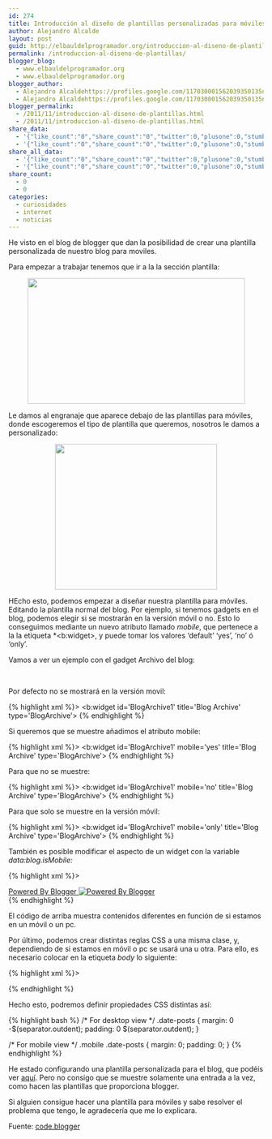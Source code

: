 ```yaml
---
id: 274
title: Introducción al diseño de plantillas personalizadas para móviles en Blogger
author: Alejandro Alcalde
layout: post
guid: http://elbauldelprogramador.org/introduccion-al-diseno-de-plantillas-personalizadas-para-moviles-en-blogger/
permalink: /introduccion-al-diseno-de-plantillas/
blogger_blog:
  - www.elbauldelprogramador.org
  - www.elbauldelprogramador.org
blogger_author:
  - Alejandro Alcaldehttps://profiles.google.com/117030001562039350135noreply@blogger.com
  - Alejandro Alcaldehttps://profiles.google.com/117030001562039350135noreply@blogger.com
blogger_permalink:
  - /2011/11/introduccion-al-diseno-de-plantillas.html
  - /2011/11/introduccion-al-diseno-de-plantillas.html
share_data:
  - '{"like_count":"0","share_count":"0","twitter":0,"plusone":0,"stumble":0,"pinit":0,"count":0,"time":1333549451}'
  - '{"like_count":"0","share_count":"0","twitter":0,"plusone":0,"stumble":0,"pinit":0,"count":0,"time":1333549451}'
share_all_data:
  - '{"like_count":"0","share_count":"0","twitter":0,"plusone":0,"stumble":0,"pinit":0,"count":0,"time":1333549451}'
  - '{"like_count":"0","share_count":"0","twitter":0,"plusone":0,"stumble":0,"pinit":0,"count":0,"time":1333549451}'
share_count:
  - 0
  - 0
categories:
  - curiosidades
  - internet
  - noticias
---
```

He visto en el blog de blogger que dan la posibilidad de crear una plantilla personalizada de nuestro blog para moviles.

Para empezar a trabajar tenemos que ir a la la sección plantilla:

<div class="separator" style="clear: both; text-align: center;">
  <a href="http://2.bp.blogspot.com/-kEQMaYxebJs/Tq-eMEEQTPI/AAAAAAAAARk/OtL411nW0l8/s1600/Screen%2Bshot%2B2011-10-20%2Bat%2B11.14.31%2BAM.png" imageanchor="1" style="margin-left:1em; margin-right:1em"><img border="0" height="248" width="429" src="http://2.bp.blogspot.com/-kEQMaYxebJs/Tq-eMEEQTPI/AAAAAAAAARk/OtL411nW0l8/s1600/Screen%2Bshot%2B2011-10-20%2Bat%2B11.14.31%2BAM.png" /></a>
</div>

Le damos al engranaje que aparece debajo de las plantillas para móviles, donde escogeremos el tipo de plantilla que queremos, nosotros le damos a personalizado:

<div class="separator" style="clear: both; text-align: center;">
  <a href="http://1.bp.blogspot.com/-dyyH6l2heQI/Tp5hR4sdzdI/AAAAAAAAAPs/HkYfZ8kpAwQ/s320/mobile_template_picker_pulldown.png" imageanchor="1" style="margin-left:1em; margin-right:1em"><img border="0" height="287" width="320" src="http://1.bp.blogspot.com/-dyyH6l2heQI/Tp5hR4sdzdI/AAAAAAAAAPs/HkYfZ8kpAwQ/s320/mobile_template_picker_pulldown.png" /></a>
</div>

HEcho esto, podemos empezar a diseñar nuestra plantilla para móviles. Editando la plantilla normal del blog. Por ejemplo, si tenemos gadgets en el blog, podemos elegir si se mostrarán en la versión móvil o no. Esto lo conseguimos mediante un nuevo atributo llamado *mobile*, que pertenece a la la etiqueta *<b:widget></i>, y puede tomar los valores &#8216;default&#8217; &#8216;yes&#8217;, &#8216;no&#8217; ó &#8216;only&#8217;.</p> 

<p>
  Vamos a ver un ejemplo con el gadget Archivo del blog:
</p>

<p>
  <br /><!--more-->
</p>

<p>
  Por defecto no se mostrará en la versión movil:
</p>

{% highlight xml %}>
<b:widget id='BlogArchive1' title='Blog Archive' type='BlogArchive'>
{% endhighlight %}


<p>
  Si queremos que se muestre añadimos el atributo mobile:
</p>


{% highlight xml %}>
<b:widget id='BlogArchive1' mobile='yes' title='Blog Archive' type='BlogArchive'>
{% endhighlight %}


<p>
  Para que no se muestre:
</p>


{% highlight xml %}>
<b:widget id='BlogArchive1' mobile='no' title='Blog Archive' type='BlogArchive'>
{% endhighlight %}


<p>
  Para que solo se muestre en la versión móvil:
</p>


{% highlight xml %}>
<b:widget id='BlogArchive1' mobile='only' title='Blog Archive' type='BlogArchive'>
{% endhighlight %}


<p>
  También es posible modificar el aspecto de un widget con la variable <i>data:blog.isMobile:</i>
</p>


{% highlight xml %}>


<div class="widget-content">
  <b:if cond="data:blog.isMobile">
      <!-- Show a text link in mobile view.-->
      
  
  <a href="http://www.blogger.com">
        Powered By Blogger
      </a>
    <b:else />
      <!-- Show an image link in desktop view.-->
      
  
  <a href="http://www.blogger.com">
        <img expr:src="data:fullButton" alt="Powered By Blogger" />
      </a>
    </b:if>
  </div>
  {% endhighlight %}
  
  
  <p>
    El código de arriba muestra contenidos diferentes en función de si estamos en un móvil o un pc.
  </p>
  
  
  <p>
    Por último, podemos crear distintas reglas CSS a una misma clase, y, dependiendo de si estamos en móvil o pc se usará una u otra. Para ello, es necesario colocar en la etiqueta <i>body</i> lo siguiente:
  </p>
  
  
  {% highlight xml %}>

{% endhighlight %}


<p>
  Hecho esto, podremos definir propiedades CSS distintas así:
</p>


{% highlight bash %}
/* For desktop view */
.date-posts {
  margin: 0 -$(separator.outdent);
  padding: 0 $(separator.outdent);
}

/* For mobile view */
.mobile .date-posts {
  margin: 0;
  padding: 0;
}
{% endhighlight %}


<p>
  He estado configurando una plantilla personalizada para el blog, que podéis ver <a target="_blank" href="/?m=1">aquí</a>. Pero no consigo que se muestre solamente una entrada a la vez, como hacen las plantillas que proporciona blogger.
</p>


<p>
  Si alguien consigue hacer una plantilla para móviles y sabe resolver el problema que tengo, le agradecería que me lo explicara.
</p>


<p>
  Fuente: <a target="_blank" href="http://code.blogger.com/2011/11/introducing-custom-mobile-templates.html">code.blogger</a>
</p>


